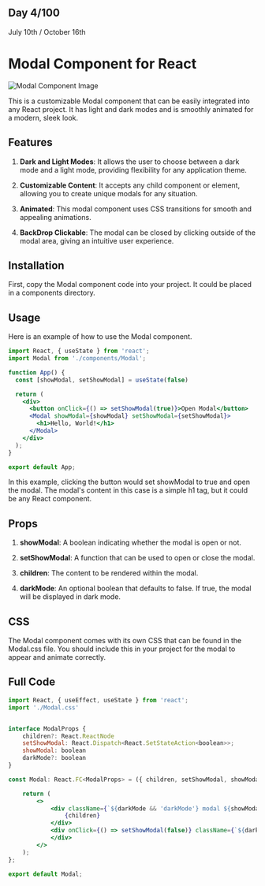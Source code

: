 ## Day 4/100

July 10th / October 16th

# Modal Component for React 

![Modal Component Image](https://cdn.discordapp.com/attachments/715319623637270638/1128369163388330004/image.png "Modal Component Image")

This is a customizable Modal component that can be easily integrated into any React project. It has light and dark modes and is smoothly animated for a modern, sleek look. 

## Features

1. **Dark and Light Modes**: It allows the user to choose between a dark mode and a light mode, providing flexibility for any application theme.

2. **Customizable Content**: It accepts any child component or element, allowing you to create unique modals for any situation. 

3. **Animated**: This modal component uses CSS transitions for smooth and appealing animations. 

4. **BackDrop Clickable**: The modal can be closed by clicking outside of the modal area, giving an intuitive user experience. 

## Installation 

First, copy the Modal component code into your project. It could be placed in a components directory. 

## Usage 

Here is an example of how to use the Modal component. 

```jsx
import React, { useState } from 'react';
import Modal from './components/Modal';

function App() {
  const [showModal, setShowModal] = useState(false)

  return (
    <div>
      <button onClick={() => setShowModal(true)}>Open Modal</button>
      <Modal showModal={showModal} setShowModal={setShowModal}>
        <h1>Hello, World!</h1>
      </Modal>
    </div>
  );
}

export default App;
```

In this example, clicking the button would set showModal to true and open the modal. The modal's content in this case is a simple h1 tag, but it could be any React component.

## Props

1. **showModal**: A boolean indicating whether the modal is open or not.

2. **setShowModal**: A function that can be used to open or close the modal.

3. **children**: The content to be rendered within the modal.

4. **darkMode**: An optional boolean that defaults to false. If true, the modal will be displayed in dark mode.

## CSS 

The Modal component comes with its own CSS that can be found in the Modal.css file. You should include this in your project for the modal to appear and animate correctly.

## Full Code 

```jsx
import React, { useEffect, useState } from 'react';
import './Modal.css'


interface ModalProps {
    children?: React.ReactNode
    setShowModal: React.Dispatch<React.SetStateAction<boolean>>;
    showModal: boolean
    darkMode?: boolean
}

const Modal: React.FC<ModalProps> = ({ children, setShowModal, showModal, darkMode = false }) => {

    return (
        <>
            <div className={`${darkMode && 'darkMode'} modal ${showModal && 'showModal'}`}>
                {children}
            </div>
            <div onClick={() => setShowModal(false)} className={`${darkMode && 'darkMode'} backdrop ${showModal ? 'showModal' : ''}`}>
            </div>
        </>
    );
};

export default Modal;
```